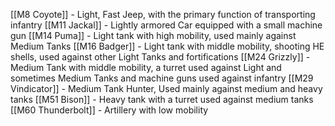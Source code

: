[[M8 Coyote]] - Light, Fast Jeep, with the primary function of transporting infantry 
[[M11 Jackal]] - Lightly armored Car equipped with a small machine gun 
[[M14 Puma]] - Light tank with high mobility, used mainly against Medium Tanks 
[[M16 Badger]] - Light tank with middle mobility, shooting HE shells, used against other Light Tanks and fortifications 
[[M24 Grizzly]] - Medium Tank with middle mobility, a turret used against Light and sometimes Medium Tanks and machine guns used against infantry 
[[M29 Vindicator]] - Medium Tank Hunter, Used mainly against medium and heavy tanks 
[[M51 Bison]] - Heavy tank with a turret used against medium tanks 
[[M60 Thunderbolt]] - Artillery with low mobility
